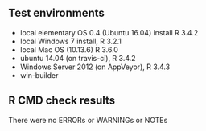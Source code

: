 ## Test environments
* local elementary OS 0.4 (Ubuntu 16.04) install R 3.4.2
* local Windows 7 install, R 3.2.1
* local Mac OS (10.13.6) R 3.6.0
* ubuntu 14.04 (on travis-ci), R 3.4.2
* Windows Server 2012 (on AppVeyor), R 3.4.3
* win-builder

## R CMD check results
There were no ERRORs or WARNINGs or NOTEs
